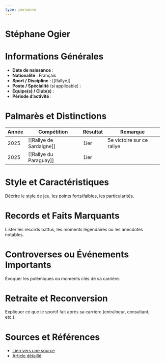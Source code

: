 ```yaml
---
type: personne
---
```


# Stéphane Ogier

# Informations Générales
- **Date de naissance** :  
- **Nationalité** : Français
- **Sport / Discipline** : [[Rallye]] 
- **Poste / Spécialité** (si applicable) :  
- **Équipe(s) / Club(s)** :  
- **Période d’activité** :  

# Palmarès et Distinctions
| Année | Compétition             | Résultat | Remarque                  |
| ----- | ----------------------- | -------- | ------------------------- |
| 2025  | [[Rallye de Sardaigne]] | 1ier     | 5e victoire sur ce rallye |
| 2025  | [[Rallye du Paraguay]]  | 1ier     |                           |

# Style et Caractéristiques
Décrire le style de jeu, les points forts/faibles, les particularités.

# Records et Faits Marquants
Lister les records battus, les moments légendaires ou les anecdotes notables.

# Controverses ou Événements Importants
Évoquer les polémiques ou moments clés de sa carrière.

# Retraite et Reconversion
Expliquer ce que le sportif fait après sa carrière (entraîneur, consultant, etc.).

# Sources et Références
- [Lien vers une source](#)
- [Article détaillé](#)
